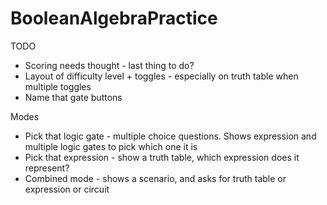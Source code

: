 # BooleanAlgebraPractice

TODO
- Scoring needs thought - last thing to do?
- Layout of difficulty level + toggles - especially on truth table when multiple toggles
- Name that gate buttons
  
Modes
- Pick that logic gate - multiple choice questions. Shows expression and multiple logic gates to pick which one it is
- Pick that expression - show a truth table, which expression does it represent?
- Combined mode - shows a scenario, and asks for truth table or expression or circuit